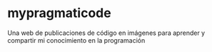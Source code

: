 # mypragmaticode
Una web de publicaciones de código en imágenes para aprender y compartir mi conocimiento en la programación  
